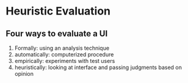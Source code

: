 # Heuristic Evaluation

## Four ways to evaluate a UI

1. Formally: using an analysis technique
1. automatically: computerized procedure
1. empirically: experiments with test users
1. heuristically: looking at interface and passing judgments based on opinion


